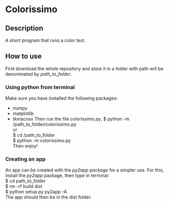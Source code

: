 # Colorissimo
## Description
A short program that runs a color test.  
## How to use
First download the whole repository and store it in a folder with path will be denominated by *path_to_folder*.
### Using python from terminal
Make sure you have installed the following packages:
- numpy
- matplotlib
- tkmacosx
Then run the file *colorissimo.py*, 
$ python -m /path_to_folder/colorissimo.py  
or  
$ cd /path_to_folder  
$ python -m colorissimo.py  
Then enjoy!
### Creating an app
An app can be created with the *py2app package* for a simpler use.
For this, install the *py2app* package, then type in terminal:  
$ cd path_to_folder  
$ rm -rf build dist  
$ python setup.py py2app -A  
The app should then be in the dist folder.
